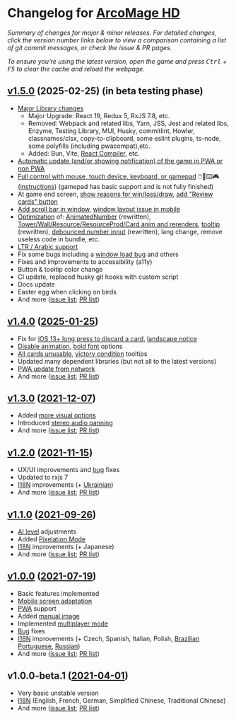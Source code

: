 # Changelog for [ArcoMage HD](https://arcomage.github.io/)

_Summary of changes for major & minor releases. For detailed changes, click the version number links below to view a comparison containing a list of git commit messages, or check the issue & PR pages._

_To ensure you're using the latest version, open the game and press <kbd>Ctrl</kbd> + <kbd>F5</kbd> to clear the cache and reload the webpage._

<!-- ## [v1.6.0](https://github.com/arcomage/arcomage-hd/compare/v1.5.0...v1.6.0) (2025-?-?) (in progress)

- And more ([issue list](https://github.com/arcomage/arcomage-hd/issues?q=is%3Aissue+is%3Aclosed+closed%3A2025-02-26..*); [PR list](https://github.com/arcomage/arcomage-hd/pulls?q=is%3Apr+is%3Aclosed+merged%3A2025-02-26..*)) -->

## [v1.5.0](https://github.com/arcomage/arcomage-hd/compare/v1.4.3...v1.5.0) (2025-02-25) (in beta testing phase)

- [Major Library changes](https://github.com/arcomage/arcomage-hd/issues/78)
  - Major Upgrade: React 19, Redux 5, RxJS 7.8, etc.
  - Removed: Webpack and related libs, Yarn, JSS, Jest and related libs, Enzyme, Testing Library, MUI, Husky, commitlint, Howler, classnames/clsx, copy-to-clipboard, some eslint plugins, ts-node, some polyfills (including pwacompat),etc.
  - Added: Bun, Vite, [React Compiler](https://react.dev/learn/react-compiler), etc.
- [Automatic update (and/or showing notification) of the game in PWA or non PWA](https://github.com/arcomage/arcomage-hd/issues/106)
- [Full control with mouse, touch device, keyboard, or gamepad](https://github.com/arcomage/arcomage-hd/issues/93) 🖱️📱⌨️🎮 ([instructions](gamecontrols.md)) (gamepad has basic support and is not fully finished)
- At game end screen, [show reasons for win/loss/draw](https://github.com/arcomage/arcomage-hd/issues/84), [add "Review cards" button](https://github.com/arcomage/arcomage-hd/issues/101)
- [Add scroll bar in window](https://github.com/arcomage/arcomage-hd/issues/98), [window layout issue in mobile](https://github.com/arcomage/arcomage-hd/issues/105)
- [Optimization](https://github.com/arcomage/arcomage-hd/issues/100) of: [AnimatedNumber](https://github.com/arcomage/arcomage-hd/issues/95) (rewritten), [Tower/Wall/Resource/ResourceProd/Card anim and rerenders](https://github.com/arcomage/arcomage-hd/issues/100), [tooltip](https://github.com/arcomage/arcomage-hd/issues/103) (rewritten), [debounced number input](https://github.com/arcomage/arcomage-hd/issues/81) (rewritten), lang change, remove useless code in bundle, etc.
- [LTR / Arabic support](https://github.com/arcomage/arcomage-hd/issues/90)
- Fix some bugs including a [window load bug](https://github.com/arcomage/arcomage-hd/issues/104) and others
- Fixes and improvements to accessibility (a11y)
- Button & tooltip color change
- CI update, replaced husky git hooks with custom script
- Docs update
- Easter egg when clicking on birds
- And more ([issue list](https://github.com/arcomage/arcomage-hd/issues?q=is%3Aissue+is%3Aclosed+closed%3A2025-01-26..2025-02-25); [PR list](https://github.com/arcomage/arcomage-hd/pulls?q=is%3Apr+is%3Aclosed+merged%3A2025-01-26..2025-02-25))

## [v1.4.0](https://github.com/arcomage/arcomage-hd/compare/v1.3.0...v1.4.3) ([2025-01-25](https://github.com/arcomage/arcomage-hd/tree/552bf596a98d403310345efe7afc7c067938d489))

- Fix for [iOS 13+ long press to discard a card](https://github.com/arcomage/arcomage-hd/issues/74), [landscape notice](https://github.com/arcomage/arcomage-hd/issues/87)
- [Disable animation](https://github.com/arcomage/arcomage-hd/issues/88), [bold font](https://github.com/arcomage/arcomage-hd/issues/72) options
- [All cards unusable](https://github.com/arcomage/arcomage-hd/issues/76#issuecomment-2054153524), [victory condition](https://github.com/arcomage/arcomage-hd/issues/81) tooltips
- Updated many dependent libraries (but not all to the latest versions)
- [PWA update from network](https://github.com/arcomage/arcomage-hd/issues/68)
- And more ([issue list](https://github.com/arcomage/arcomage-hd/issues?q=is%3Aissue+is%3Aclosed+closed%3A2021-12-08..2025-01-25); [PR list](https://github.com/arcomage/arcomage-hd/pulls?q=is%3Apr+is%3Aclosed+merged%3A2021-12-08..2025-01-25))

## [v1.3.0](https://github.com/arcomage/arcomage-hd/compare/v1.2.0...v1.3.0) ([2021-12-07](https://github.com/arcomage/arcomage-hd/tree/66c90ee521da676275d5c58dd8d1432feedd056e))

- Added [more visual options](https://github.com/arcomage/arcomage-hd/issues/61)
- Introduced [stereo audio panning](https://github.com/arcomage/arcomage-hd/issues/64)
- And more ([issue list](https://github.com/arcomage/arcomage-hd/issues?q=is%3Aissue+is%3Aclosed+closed%3A2021-11-16..2021-12-07); [PR list](https://github.com/arcomage/arcomage-hd/pulls?q=is%3Apr+is%3Aclosed+merged%3A2021-11-16..2021-12-07))

## [v1.2.0](https://github.com/arcomage/arcomage-hd/compare/v1.1.0...v1.2.0) ([2021-11-15](https://github.com/arcomage/arcomage-hd/tree/fe7e056e5620b360689d7c782c00612cb3a66e46))

- UX/UI improvements and [bug](https://github.com/arcomage/arcomage-hd/issues?q=is%3Aissue+is%3Aclosed+closed%3A2021-09-26..2021-11-15+label%3Abug) fixes
- Updated to rxjs 7
- [I18N](https://github.com/arcomage/arcomage-hd/issues/9) improvements (+ [Ukrainian](https://github.com/arcomage/arcomage-hd/pull/48))
- And more ([issue list](https://github.com/arcomage/arcomage-hd/issues?q=is%3Aissue+is%3Aclosed+closed%3A2021-09-27..2021-11-15); [PR list](https://github.com/arcomage/arcomage-hd/pulls?q=is%3Apr+is%3Aclosed+merged%3A2021-09-27..2021-11-15))

## [v1.1.0](https://github.com/arcomage/arcomage-hd/compare/v1.0.0...v1.1.0) ([2021-09-26](https://github.com/arcomage/arcomage-hd/tree/ae1e782771c2db894a4c441eebd441a6d962ff46))

- [AI level](https://github.com/arcomage/arcomage-hd/issues/45) adjustments
- Added [Pixelation Mode](https://github.com/arcomage/arcomage-hd/issues/44)
- [I18N](https://github.com/arcomage/arcomage-hd/issues/9) improvements (+ Japanese)
- And more ([issue list](https://github.com/arcomage/arcomage-hd/issues?q=is%3Aissue+is%3Aclosed+closed%3A2021-07-20..2021-09-26); [PR list](https://github.com/arcomage/arcomage-hd/pulls?q=is%3Apr+is%3Aclosed+merged%3A2021-07-20..2021-09-26))

## [v1.0.0](https://github.com/arcomage/arcomage-hd/compare/v1.0.0-beta.1...v1.0.0) ([2021-07-19](https://github.com/arcomage/arcomage-hd/tree/b0300d12aaab51f3c087411b2912906c9fbabe0e))

- Basic features implemented
- [Mobile screen adaptation](https://github.com/arcomage/arcomage-hd/issues/1)
- [PWA](https://github.com/arcomage/arcomage-hd/issues/16) support
- Added [manual image](https://github.com/arcomage/arcomage-hd/issues/19)
- Implemented [multiplayer mode](https://github.com/arcomage/arcomage-hd/issues/10)
- [Bug](https://github.com/arcomage/arcomage-hd/issues?q=is%3Aissue+is%3Aclosed+closed%3A2021-04-01..2021-07-19+label%3Abug) fixes
- [I18N](https://github.com/arcomage/arcomage-hd/issues/9) improvements (+ Czech, Spanish, Italian, Polish, [Brazilian Portuguese](https://github.com/arcomage/arcomage-hd/pull/36), [Russian](https://github.com/arcomage/arcomage-hd/pull/14))
- And more ([issue list](https://github.com/arcomage/arcomage-hd/issues?q=is%3Aissue+is%3Aclosed+closed%3A2021-04-01..2021-07-19); [PR list](https://github.com/arcomage/arcomage-hd/pulls?q=is%3Apr+is%3Aclosed+merged%3A2021-04-01..2021-07-19))

## v1.0.0-beta.1 ([2021-04-01](https://github.com/arcomage/arcomage-hd/tree/494f4782b456be59753880e2ca9b4aebe805bf0f))

- Very basic unstable version
- [I18N](https://github.com/arcomage/arcomage-hd/issues/9) (English, French, German, Simplified Chinese, Traditional Chinese)
- And more ([issue list](https://github.com/arcomage/arcomage-hd/issues?q=is%3Aissue+is%3Aclosed+closed%3A*..2021-04-01); [PR list](https://github.com/arcomage/arcomage-hd/pulls?q=is%3Apr+is%3Aclosed+merged%3A*..2021-04-01))
